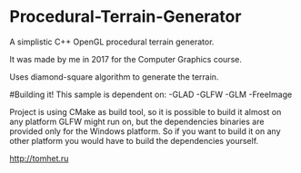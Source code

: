 # Procedural-Terrain-Generator
A simplistic C++ OpenGL procedural terrain generator.

It was made by me in 2017 for the Computer Graphics course.

Uses diamond-square algorithm to generate the terrain.

#Building it!
This sample is dependent on:
-GLAD
-GLFW
-GLM
-FreeImage

Project is using CMake as build tool, so it is possible to build it almost on any platform GLFW might run on, but the dependencies binaries are provided only for the Windows platform. So if you want to build it on any other platform you would have to build the dependencies yourself.

http://tomhet.ru
